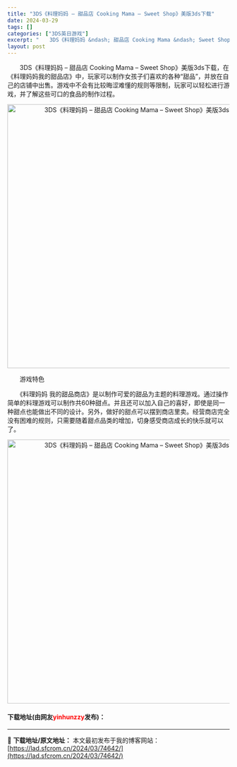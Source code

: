 ```yaml
---
title: "3DS《料理妈妈 – 甜品店 Cooking Mama – Sweet Shop》美版3ds下载"
date: 2024-03-29
tags: []
categories: ["3DS英日游戏"]
excerpt: "　　3DS《料理妈妈 &ndash; 甜品店 Cooking Mama &ndash; Sweet Shop》美版3ds下载，在《料理妈妈我的甜品店》中，玩家可以制作女孩子们喜欢的各种&ldquo;甜品&rdquo;，并放在自己的店铺中出售。游戏中不会有比较晦涩难懂的规则等限制，玩家可以轻松进行游戏&hellip;"
layout: post
---
```


 <p>　　3DS《料理妈妈 &ndash; 甜品店 Cooking Mama &ndash; Sweet Shop》美版3ds下载，在《料理妈妈我的甜品店》中，玩家可以制作女孩子们喜欢的各种&ldquo;甜品&rdquo;，并放在自己的店铺中出售。游戏中不会有比较晦涩难懂的规则等限制，玩家可以轻松进行游戏，并了解这些可口的食品的制作过程。</p> <p align="center"><img align="" border="0" src="https://lad.sfcrom.cn/wp-content/uploads/2024/03/20240329_6606318b89312.png" width="599" alt="3DS《料理妈妈 – 甜品店 Cooking Mama – Sweet Shop》美版3ds下载" /></p> <p>　　游戏特色</p> <p>　　《料理妈妈 我的甜品商店》是以制作可爱的甜品为主题的料理游戏。通过操作简单的料理游戏可以制作共60种甜点。并且还可以加入自己的喜好，即使是同一种甜点也能做出不同的设计。另外，做好的甜点可以摆到商店里卖。经营商店完全没有困难的规则，只需要随着甜点品类的增加，切身感受商店成长的快乐就可以了。</p> <p align="center"><img align="" border="0" src="https://lad.sfcrom.cn/wp-content/uploads/2024/03/20240329_6606318cb3008.png" width="599" alt="3DS《料理妈妈 – 甜品店 Cooking Mama – Sweet Shop》美版3ds下载" /></p> <p><h4>下载地址(由网友<font color="red">yinhunzzy</font>发布)：</h4></p> 

---
📖 **下载地址/原文地址：** 本文最初发布于我的博客网站：[https://lad.sfcrom.cn/2024/03/74642/](https://lad.sfcrom.cn/2024/03/74642/)
